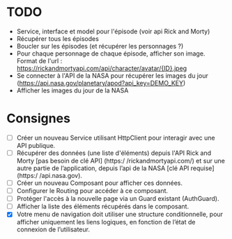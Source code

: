 # TODO
- Service, interface et model pour l'épisode (voir api Rick and Morty)
- Récupérer tous les épisodes
- Boucler sur les épisodes (et récupérer les personnages ?)
- Pour chaque personnage de chaque épisode, afficher son image. Format de l'url : https://rickandmortyapi.com/api/character/avatar/{ID}.jpeg
- Se connecter à l'API de la NASA pour récupérer les images du jour (https://api.nasa.gov/planetary/apod?api_key=DEMO_KEY)
- Afficher les images du jour de la NASA

# Consignes
- [ ] Créer un nouveau Service utilisant HttpClient pour interagir avec une API publique.
- [ ] Récupérer des données (une liste d'éléments) depuis l'API Rick and Morty [pas besoin de clé API] (https:/ /rickandmortyapi.com/) et sur une autre partie de l’application, depuis l’api de la NASA [clé API requise] (https:/ /api.nasa.gov).
- [ ] Créer un nouveau Composant pour afficher ces données.
- [ ] Configurer le Routing pour accéder à ce composant.
- [ ] Protéger l'accès à la nouvelle page via un Guard existant (AuthGuard).
- [ ] Afficher la liste des éléments récupérés dans le composant.
- [X] Votre menu de navigation doit utiliser une structure conditionnelle, pour afficher uniquement les liens logiques, en fonction de l’état de connexion de l’utilisateur.
